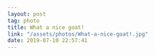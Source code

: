 ```yaml
---
layout: post
tag: photo
title: What a nice goat!
link: "/assets/photos/What-a-nice-goat!.jpg"
date: 2019-07-10 22:57:41
---
```


